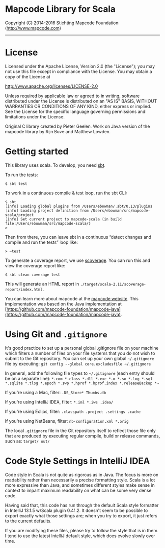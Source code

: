 # Mapcode Library for Scala

Copyright (C) 2014-2016 Stichting Mapcode Foundation (http://www.mapcode.com)

----

# License

Licensed under the Apache License, Version 2.0 (the "License");
you may not use this file except in compliance with the License.
You may obtain a copy of the License at

   http://www.apache.org/licenses/LICENSE-2.0

Unless required by applicable law or agreed to in writing, software
distributed under the License is distributed on an "AS IS" BASIS,
WITHOUT WARRANTIES OR CONDITIONS OF ANY KIND, either express or implied.
See the License for the specific language governing permissions and
limitations under the License.

Original C library created by Pieter Geelen. Work on Java version
of the mapcode library by Rijn Buve and Matthew Lowden.

# Getting started

This library uses scala. To develop, you need [sbt](http://http://www.scala-sbt.org/).

To run the tests:

    $ sbt test

To work in a continuous compile & test loop, run the sbt CLI:

    $ sbt
    [info] Loading global plugins from /Users/ebowman/.sbt/0.13/plugins
    [info] Loading project definition from /Users/ebowman/src/mapcode-scala/project
    [info] Set current project to mapcode-scala (in build file:/Users/ebowman/src/mapcode-scala/)
    >

Then from there, you can leave sbt in a continuous “detect changes and compile and run the tests” loop like:

    > ~test

To generate a coverage report, we use [scoverage](https://github.com/scoverage/sbt-scoverage). You can run this and view the coverage report like:

    $ sbt clean coverage test

This will generate an HTML report in ``./target/scala-2.11/scoverage-report/index.html``.

You can learn more about mapcode at the [mapcode website](http://www.mapcode.com/). This implementation was based on the Java implementation at [https://github.com/mapcode-foundation/mapcode-java](https://github.com/mapcode-foundation/mapcode-java).

# Using Git and `.gitignore`

It's good practice to set up a personal global .gitignore file on your machine which filters a number of files
on your file systems that you do not wish to submit to the Git repository. You can set up your own global
`~/.gitignore` file by executing:
`git config --global core.excludesfile ~/.gitignore`

In general, add the following file types to `~/.gitignore` (each entry should be on a separate line):
`*.com *.class *.dll *.exe *.o *.so *.log *.sql *.sqlite *.tlog *.epoch *.swp *.hprof *.hprof.index *.releaseBackup *~`

If you're using a Mac, filter:
`.DS_Store* Thumbs.db`

If you're using IntelliJ IDEA, filter:
`*.iml *.iws .idea/`

If you're using Eclips, filter:
`.classpath .project .settings .cache`

If you're using NetBeans, filter:
`nb-configuration.xml *.orig`

The local `.gitignore` file in the Git repository itself to reflect those file only that are produced by executing
regular compile, build or release commands, such as:
`target/ out/`

# Code Style Settings in IntelliJ IDEA

Code style in Scala is not quite as rigorous as in Java. The focus is more on
readability rather than necessarily a precise formatting style. Scala is a lot
more expressive than Java, and sometimes different styles make sense in context
to impart maximum readability on what can be some very dense code.

Having said that, this code has run through the default Scala style formatter
in IntelliJ 13.1.5 w/Scala plugin 0.41.2. It doesn't seem to be possible to
export exactly what those settings are; when you try to export, it just refers
to the current defaults.

If you are modifying these files, please try to follow the style that is in
them. I tend to use the latest IntelliJ default style, which does evolve slowly
over time.

